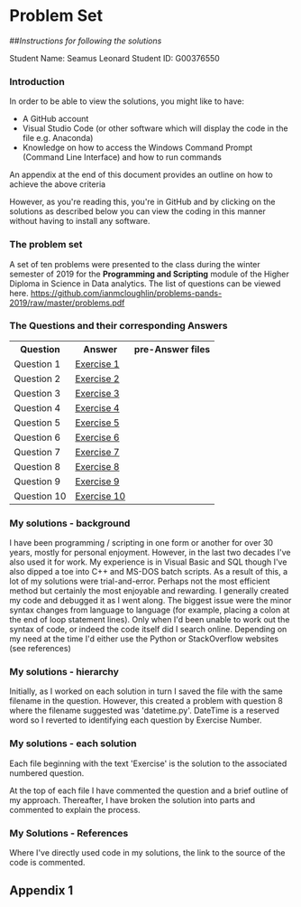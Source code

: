 # Problem Set
##*Instructions for following the solutions*

Student Name: Seamus Leonard
Student ID: G00376550

### Introduction
In order to be able to view the solutions, you might like to have:
+ A GitHub account
+ Visual Studio Code (or other software which will display the code in the file e.g. Anaconda)
+ Knowledge on how to access the Windows Command Prompt (Command Line Interface) and how to run commands

An appendix at the end of this document provides an outline on how to achieve the above criteria

However, as you're reading this, you're in GitHub and by clicking on the solutions as described below you can view the coding in this manner without having to install any software.

### The problem set
A set of ten problems were presented to the class during the winter semester of 2019 for the **Programming and Scripting** module of the Higher Diploma in Science in Data analytics. The list of questions can be viewed here. https://github.com/ianmcloughlin/problems-pands-2019/raw/master/problems.pdf

### The Questions and their corresponding Answers
<table>
    <tr>
        <th>Question</th>
        <th>Answer</th>
        <th>pre-Answer files</th>
    </tr>
    <tr>
        <td>Question 1</td>
        <td><a href= https://github.com/Seamie-irl/pands-problem-set/Exercise1.py>Exercise 1</a></td>
        <td></td>
    </tr>
    <tr>
        <td>Question 2</td>
        <td><a href= https://github.com/Seamie-irl/pands-problem-set/Exercise2.py>Exercise 2</a></td>
        <td></td>
    </tr>
    <tr>
        <td>Question 3</td>
        <td><a href= https://github.com/Seamie-irl/pands-problem-set/Exercise3.py>Exercise 3</a></td>
        <td></td>
    </tr>
    <tr>
        <td>Question 4</td>
        <td><a href= https://github.com/Seamie-irl/pands-problem-set/Exercise4.py>Exercise 4</a></td>
        <td></td>
    </tr>
    <tr>
        <td>Question 5</td>
        <td><a href= https://github.com/Seamie-irl/pands-problem-set/Exercise5.py>Exercise 5</a></td>
        <td></td>
    </tr>
    <tr>
        <td>Question 6</td>
        <td><a href= https://github.com/Seamie-irl/pands-problem-set/Exercise6.py>Exercise 6</a></td>
        <td></td>
    </tr>
    <tr>
        <td>Question 7</td>
        <td><a href= https://github.com/Seamie-irl/pands-problem-set/Exercise7.py>Exercise 7</a></td>
        <td></td>
    </tr>
    <tr>
        <td>Question 8</td>
        <td><a href= https://github.com/Seamie-irl/pands-problem-set/Exercise8.py>Exercise 8</a></td>
        <td></td>
    </tr>
    <tr>
        <td>Question 9</td>
        <td><a href= https://github.com/Seamie-irl/pands-problem-set/Exercise9.py>Exercise 9</a></td>
        <td></td>
    </tr>
    <tr>
        <td>Question 10</td>
        <td><a href= https://github.com/Seamie-irl/pands-problem-set/Exercise10.py>Exercise 10</a></td>
        <td></td>
    </tr>
</table>

### My solutions - background
I have been programming / scripting in one form or another for over 30 years, mostly for personal enjoyment. However, in the last two decades I've also used it for work. My experience is in Visual Basic and SQL though I've also dipped a toe into C++ and MS-DOS batch scripts. As a result of this, a lot of my solutions were trial-and-error. Perhaps not the most efficient method but certainly the most enjoyable and rewarding. I generally created my code and debugged it as I went along. The biggest issue were the minor syntax changes from language to language (for example, placing a colon at the end of loop statement lines). Only when I'd been unable to work out the syntax of code, or indeed the code itself did I search online. Depending on my need at the time I'd either use the Python or StackOverflow websites (see references)

### My solutions - hierarchy
Initially, as I worked on each solution in turn I saved the file with the same filename in the question. However, this created a problem with question 8 where the filename suggested was 'datetime.py'. DateTime is a reserved word so I reverted to identifying each question by Exercise Number.

### My solutions - each solution
Each file beginning with the text 'Exercise' is the solution to the associated numbered question.

At the top of each file I have commented the question and a brief outline of my approach. Thereafter, I have broken the solution into parts and commented to explain the process.

### My Solutions - References
Where I've directly used code in my solutions, the link to the source of the code is commented.

## Appendix 1


